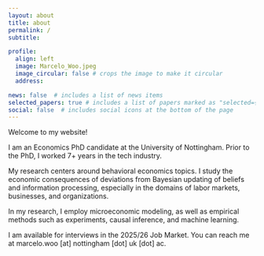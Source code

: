 ```yaml
---
layout: about
title: about
permalink: /
subtitle: 

profile:
  align: left
  image: Marcelo_Woo.jpeg
  image_circular: false # crops the image to make it circular
  address: 

news: false  # includes a list of news items
selected_papers: true # includes a list of papers marked as "selected={true}"
social: false  # includes social icons at the bottom of the page
---
```


Welcome to my website! 

I am an Economics PhD candidate at the University of Nottingham. Prior to the PhD, I worked 7+ years in the tech industry.

My research centers around behavioral economics topics. I study the economic consequences of deviations from Bayesian updating of beliefs and information processing, especially in the domains of labor markets, businesses, and organizations. 

In my research, I employ microeconomic modeling, as well as empirical methods such as experiments, causal inference, and machine learning. 

<!-- My research interests center around the economic consequences of non-standard belief formation and information processing, in labor markets and organizations, using a combination of theoretical modelling and causal inference. -->


I am available for interviews in the 2025/26 Job Market. You can reach me at marcelo.woo [at] nottingham [dot] uk [dot] ac.

<!-- Check out my job market candidate website at [this link](https://sites.harvard.edu/constanza-abuin/). -->
